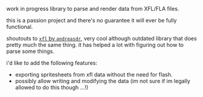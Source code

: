 work in progress library to parse and render data from XFL/FLA files.

this is a passion project and there's no guarantee it will ever be fully functional.

shoutouts to [`xfl` by `andreasdr`](https://github.com/andreasdr/xfl), very cool although outdated library that does pretty much the same thing. it has helped a lot with figuring out how to parse some things.

i'd like to add the following features:
- exporting spritesheets from xfl data without the need for flash.
- possibly allow writing and modifying the data (im not sure if im legally allowed to do this though ...!)
